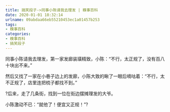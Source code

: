 ```yaml
---
title: 搞笑段子->同事小陈请我去理发 | 糗事百科
date: 2020-01-01 18:32:14
urlname: 09abdaa66eb55210453ec1a01457b253
tags: 
- 糗事百科
categories:
- 糗事百科
- 搞笑段子
---
```

同事小陈请我去理发，第一家发廊装璜精致，小陈：“不行，太正规了，没有百八十块出不来。”

然后又找了一家在小巷子边上的发廊，小陈大致的瞅了一眼后嘀咕着：“不行，太不正规了，店里连把梳子都找不到。”

?后来，走了几条街，找到一位在街边摆摊理发的大爷。

小陈激动不已：“就他了！便宜又正规！”?


